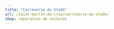 ```yaml
---
title: "Carroserie du Stade"
url: /saint-martin-de-crau/carroserie-du-stade/
shop: réparation de voitures
---
```

